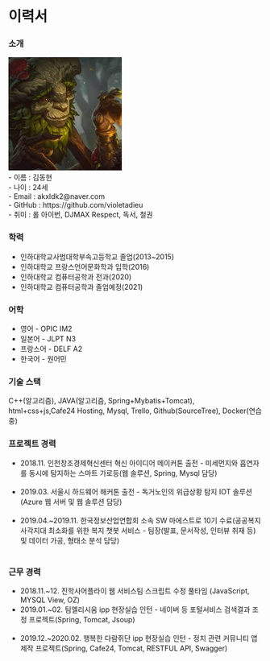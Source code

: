 # 이력서
<h3>소개</h3>
<img src="https://github.com/violetadieu/RESUME/blob/master/selfie.jpeg?raw=true"/>
<br>
- 이름 : 김동현<br>
- 나이 : 24세<br>
- Email : akxldk2@naver.com<br>
- GitHub : https://github.com/violetadieu<br>
- 취미 : 롤 아이번, DJMAX Respect, 독서, 철권<br>

<h3>학력</h3>
<ul>
  <li>인하대학교사범대학부속고등학교 졸업(2013~2015)</li>
  <li>인하대학교 프랑스언어문화학과 입학(2016)</li>
  <li>인하대학교 컴퓨터공학과 전과(2020)</li>
  <li>인하대학교 컴퓨터공학과 졸업예정(2021)</li>
</ul>

<h3>어학</h3>
<ul>
  <li>영어 - OPIC IM2</li>
  <li>일본어 - JLPT N3</li>
  <li>프랑스어 - DELF A2</li>
  <li>한국어 - 원어민</li>
</ul>
<h3>기술 스택</h3>
  C++(알고리즘), JAVA(알고리즘, Spring+Mybatis+Tomcat), html+css+js,Cafe24 Hosting, Mysql, Trello, Github(SourceTree), Docker(연습중)<br>
 
 <h3>프로젝트 경력</h3>
  <ul>
  <li>2018.11. 인천창조경제혁신센터 혁신 아이디어 메이커톤 출전 - 미세먼지와 흡연자를 동시에 탐지하는 스마트 가로등(웹 솔루션, Spring, Mysql 담당) </li>
  <br>
  <li>2019.03. 서울시 하드웨어 해커톤 출전 - 독거노인의 위급상황 탐지 IOT 솔루션(Azure 웹 서버 및 웹 솔루션 담당)</li><br>
  <li>2019.04.~2019.11. 한국정보산업연합회 소속 SW 마에스트로 10기 수료(공공복지 사각지대 최소화를 위한 복지 챗봇 서비스 - 팀장(발표, 문서작성, 인터뷰 취재 등) 및 데이터 가공, 형태소 분석 담당)</li><br>
 </ul>

<h3>근무 경력</h3>
 <ul>
  <li>2018.11.~12. 진학사어플라이 웹 서비스팀 스크립트 수정 풀타임 (JavaScript, MYSQL View, OZ)</li>
  <li>2019.01.~02. 팀엘리시움 ipp 현장실습 인턴 - 네이버 등 포털서비스 검색결과 조정 프로젝트(Spring, Tomcat, Jsoup)</li><br>
  <li>2019.12.~2020.02. 행복한 다람쥐단 ipp 현장실습 인턴 - 정치 관련 커뮤니티 앱 제작 프로젝트(Spring, Cafe24, Tomcat, RESTFUL API, Swagger)</li><br>
 </ul>
